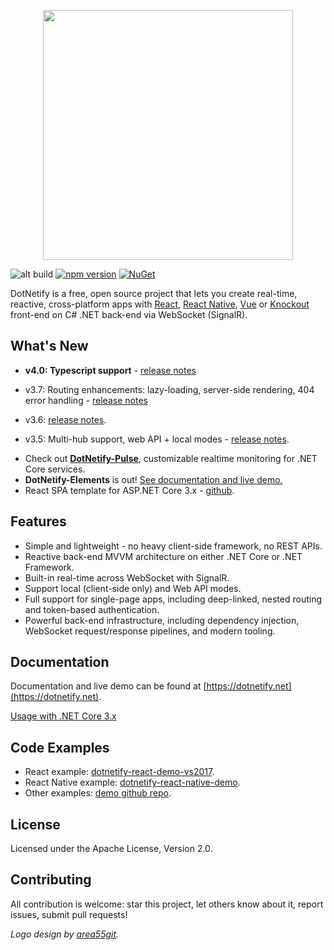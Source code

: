 <p align="center"><img width="400px" src="http://dotnetify.net/content/images/dotnetify-logo.png"></p>

![alt build](https://ci.appveyor.com/api/projects/status/github/dsuryd/dotnetify?svg=true)
[![npm version](https://badge.fury.io/js/dotnetify.svg)](https://badge.fury.io/js/dotnetify)
[![NuGet](https://img.shields.io/nuget/v/DotNetify.SignalR.svg?style=flat-square)](https://www.nuget.org/packages/DotNetify.SignalR/)

DotNetify is a free, open source project that lets you create real-time, reactive, cross-platform apps with [React](https://facebook.github.io/react/), [React Native](https://facebook.github.io/react-native/), [Vue](https://vuejs.org) or [Knockout](http://knockoutjs.com) front-end on C# .NET back-end via WebSocket (SignalR).

## What's New

- **v4.0: Typescript support** - [release notes](https://github.com/dsuryd/dotNetify/releases/tag/v4.0)
- v3.7: Routing enhancements: lazy-loading, server-side rendering, 404 error handling - [release notes](https://github.com/dsuryd/dotNetify/releases/tag/v3.7)

- v3.6: [release notes](https://github.com/dsuryd/dotNetify/releases/tag/v3.6).
- v3.5: Multi-hub support, web API + local modes - [release notes](https://github.com/dsuryd/dotNetify/releases/tag/v3.5).

<div/>

- Check out [**DotNetify-Pulse**](https://github.com/dsuryd/dotnetify-pulse), customizable realtime monitoring for .NET Core services.
- **DotNetify-Elements** is out! <a href="http://dotnetify.net/elements">See documentation and live demo.</a>
- React SPA template for ASP.NET Core 3.x - [github](https://github.com/dsuryd/dotnetify-react-demo-vs2017/tree/master/ReactTemplate).

## Features

- Simple and lightweight - no heavy client-side framework, no REST APIs.
- Reactive back-end MVVM architecture on either .NET Core or .NET Framework.
- Built-in real-time across WebSocket with SignalR.
- Support local (client-side only) and Web API modes.
- Full support for single-page apps, including deep-linked, nested routing and token-based authentication.
- Powerful back-end infrastructure, including dependency injection, WebSocket request/response pipelines, and modern tooling.

## Documentation

Documentation and live demo can be found at [https://dotnetify.net](https://dotnetify.net).

[Usage with .NET Core 3.x](https://github.com/dsuryd/dotNetify/issues/159#issuecomment-547691063)

## Code Examples

- React example: [dotnetify-react-demo-vs2017](https://github.com/dsuryd/dotnetify-react-demo-vs2017).
- React Native example: [dotnetify-react-native-demo](https://github.com/dsuryd/dotnetify-react-native-demo).
- Other examples: [demo github repo]([https://github.com/dsuryd/dotNetify/tree/master/Demo]).

## License

Licensed under the Apache License, Version 2.0.

## Contributing

All contribution is welcome: star this project, let others know about it, report issues, submit pull requests!

_Logo design by [area55git](https://github.com/area55git)._
